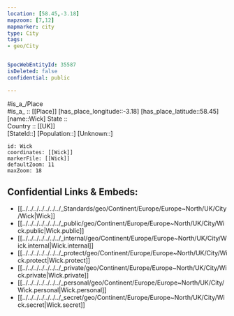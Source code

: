 ```yaml
---
location: [58.45,-3.18] 
mapzoom: [7,12] 
mapmarker: city 
type: City
tags:
- geo/City


SpocWebEntityId: 35587
isDeleted: false
confidential: public

---
```

#is_a_/Place  
#is_a_ :: [[Place]] 
[has_place_longitude::-3.18] 
[has_place_latitude::58.45] 
[name::Wick] 
State ::  
Country :: [[UK]]  
[StateId::] 
[Population::] 
[Unknown::] 


```leaflet
id: Wick
coordinates: [[Wick]] 
markerFile: [[Wick]] 
defaultZoom: 11 
maxZoom: 18
```


## Confidential Links & Embeds: 
- [[../../../../../../../_Standards/geo/Continent/Europe/Europe~North/UK/City/Wick|Wick]] 
- [[../../../../../../../_public/geo/Continent/Europe/Europe~North/UK/City/Wick.public|Wick.public]] 
- [[../../../../../../../_internal/geo/Continent/Europe/Europe~North/UK/City/Wick.internal|Wick.internal]] 
- [[../../../../../../../_protect/geo/Continent/Europe/Europe~North/UK/City/Wick.protect|Wick.protect]] 
- [[../../../../../../../_private/geo/Continent/Europe/Europe~North/UK/City/Wick.private|Wick.private]] 
- [[../../../../../../../_personal/geo/Continent/Europe/Europe~North/UK/City/Wick.personal|Wick.personal]] 
- [[../../../../../../../_secret/geo/Continent/Europe/Europe~North/UK/City/Wick.secret|Wick.secret]] 
